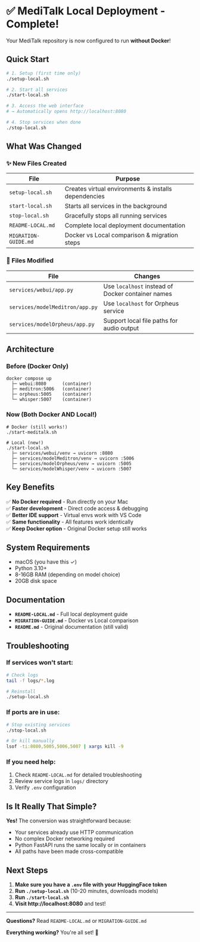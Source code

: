 # ✅ MediTalk Local Deployment - Complete!

Your MediTalk repository is now configured to run **without Docker**!

## Quick Start

```bash
# 1. Setup (first time only)
./setup-local.sh

# 2. Start all services
./start-local.sh

# 3. Access the web interface
# → Automatically opens http://localhost:8080

# 4. Stop services when done
./stop-local.sh
```

## What Was Changed

### ✨ New Files Created

| File | Purpose |
|------|---------|
| `setup-local.sh` | Creates virtual environments & installs dependencies |
| `start-local.sh` | Starts all services in the background |
| `stop-local.sh` | Gracefully stops all running services |
| `README-LOCAL.md` | Complete local deployment documentation |
| `MIGRATION-GUIDE.md` | Docker vs Local comparison & migration steps |

### 🔧 Files Modified

| File | Changes |
|------|---------|
| `services/webui/app.py` | Use `localhost` instead of Docker container names |
| `services/modelMeditron/app.py` | Use `localhost` for Orpheus service |
| `services/modelOrpheus/app.py` | Support local file paths for audio output |

## Architecture

### Before (Docker Only)
```
docker compose up
  ├─ webui:8080      (container)
  ├─ meditron:5006   (container)
  ├─ orpheus:5005    (container)
  └─ whisper:5007    (container)
```

### Now (Both Docker AND Local!)
```
# Docker (still works!)
./start-meditalk.sh

# Local (new!)
./start-local.sh
  ├─ services/webui/venv → uvicorn :8080
  ├─ services/modelMeditron/venv → uvicorn :5006
  ├─ services/modelOrpheus/venv → uvicorn :5005
  └─ services/modelWhisper/venv → uvicorn :5007
```

## Key Benefits

✅ **No Docker required** - Run directly on your Mac  
✅ **Faster development** - Direct code access & debugging  
✅ **Better IDE support** - Virtual envs work with VS Code  
✅ **Same functionality** - All features work identically  
✅ **Keep Docker option** - Original Docker setup still works  

## System Requirements

- macOS (you have this ✓)
- Python 3.10+ 
- 8-16GB RAM (depending on model choice)
- 20GB disk space

## Documentation

- **`README-LOCAL.md`** - Full local deployment guide
- **`MIGRATION-GUIDE.md`** - Docker vs Local comparison
- **`README.md`** - Original documentation (still valid)

## Troubleshooting

### If services won't start:
```bash
# Check logs
tail -f logs/*.log

# Reinstall
./setup-local.sh
```

### If ports are in use:
```bash
# Stop existing services
./stop-local.sh

# Or kill manually
lsof -ti:8080,5005,5006,5007 | xargs kill -9
```

### If you need help:
1. Check `README-LOCAL.md` for detailed troubleshooting
2. Review service logs in `logs/` directory
3. Verify `.env` configuration

## Is It Really That Simple?

**Yes!** The conversion was straightforward because:
- Your services already use HTTP communication
- No complex Docker networking required
- Python FastAPI runs the same locally or in containers
- All paths have been made cross-compatible

## Next Steps

1. **Make sure you have a `.env` file with your HuggingFace token**
2. **Run `./setup-local.sh`** (10-20 minutes, downloads models)
3. **Run `./start-local.sh`**
4. **Visit http://localhost:8080** and test!

---

**Questions?** Read `README-LOCAL.md` or `MIGRATION-GUIDE.md`

**Everything working?** You're all set! 🎉
